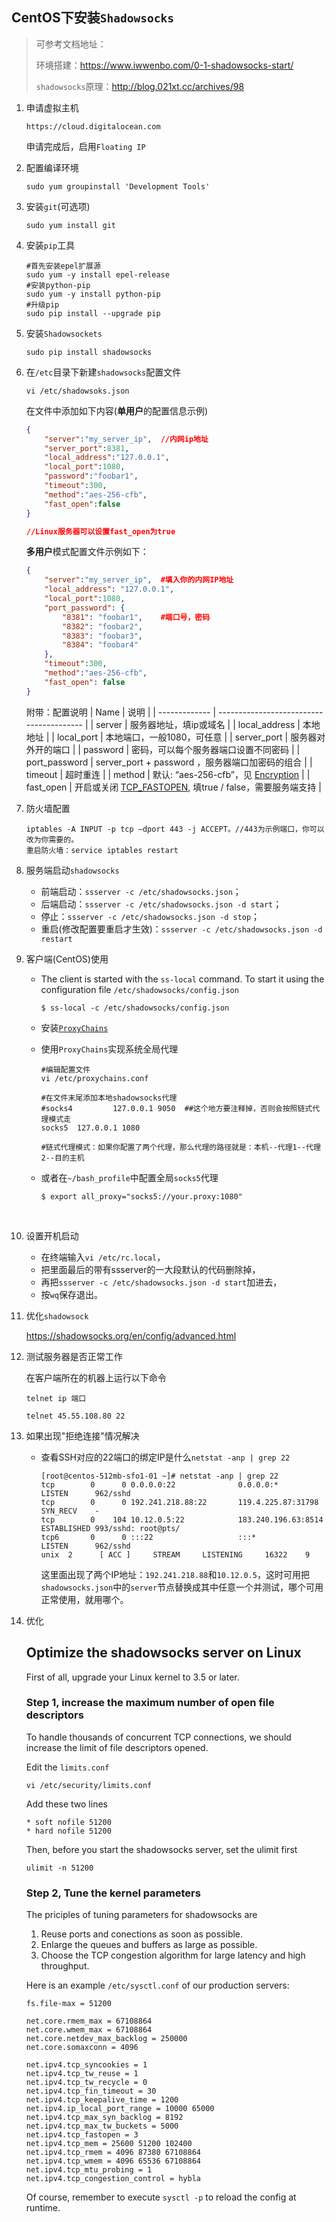 ## CentOS下安装`Shadowsocks`

> 可参考文档地址：
>
> 环境搭建：https://www.iwwenbo.com/0-1-shadowsocks-start/
>
> `shadowsocks`原理：http://blog.021xt.cc/archives/98

1. 申请虚拟主机

   `https://cloud.digitalocean.com`

   申请完成后，启用`Floating IP`

2. 配置编译环境

   ```shell
   sudo yum groupinstall 'Development Tools'
   ```

3. 安装`git`(可选项)

   ```shell
   sudo yum install git
   ```

4. 安装`pip`工具

   ```shell
   #首先安装epel扩展源
   sudo yum -y install epel-release
   #安装python-pip
   sudo yum -y install python-pip
   #升级pip
   sudo pip install --upgrade pip   
   ```

5. 安装`Shadowsockets`

   ```shell
   sudo pip install shadowsocks
   ```

6. 在`/etc`目录下新建`shadowsocks`配置文件

   ```shell
   vi /etc/shadowsoks.json
   ```

   在文件中添加如下内容(**单用户**的配置信息示例)

   ```json
   {
       "server":"my_server_ip",  //内网ip地址
       "server_port":8381,
       "local_address":"127.0.0.1",
       "local_port":1080,
       "password":"foobar1",
       "timeout":300,
       "method":"aes-256-cfb",
       "fast_open":false
   }

   //Linux服务器可以设置fast_open为true
   ```

   **多用户**模式配置文件示例如下：

   ```json
   {
       "server":"my_server_ip",  #填入你的内网IP地址
       "local_address": "127.0.0.1",
       "local_port":1080,
       "port_password": {
           "8381": "foobar1",    #端口号，密码
           "8382": "foobar2",
           "8383": "foobar3",
           "8384": "foobar4"
       },
       "timeout":300,
       "method":"aes-256-cfb",
       "fast_open": false
   }
   ```
   附带：配置说明
   | Name          | 说明                                       |
   | ------------- | ---------------------------------------- |
   | server        | 服务器地址，填ip或域名                             |
   | local_address | 本地地址                                     |
   | local_port    | 本地端口，一般1080，可任意                          |
   | server_port   | 服务器对外开的端口                                |
   | password      | 密码，可以每个服务器端口设置不同密码                       |
   | port_password | server_port + password ，服务器端口加密码的组合      |
   | timeout       | 超时重连                                     |
   | method        | 默认: “aes-256-cfb”，见 [Encryption](https://github.com/shadowsocks/shadowsocks/wiki/Encryption) |
   | fast_open     | 开启或关闭 [TCP_FASTOPEN](https://github.com/shadowsocks/shadowsocks/wiki/TCP-Fast-Open), 填true / false，需要服务端支持 |

7. 防火墙配置

   ```shell
   iptables -A INPUT -p tcp –dport 443 -j ACCEPT。//443为示例端口，你可以改为你需要的。
   重启防火墙：service iptables restart
   ```

8. 服务端启动`shadowsocks`

   - 前端启动：`ssserver -c /etc/shadowsocks.json`；
   - 后端启动：`ssserver -c /etc/shadowsocks.json -d start`；
   - 停止：`ssserver -c /etc/shadowsocks.json -d stop`；
   - 重启(修改配置要重启才生效)：`ssserver -c /etc/shadowsocks.json -d restart`

9. 客户端(CentOS)使用

     * The client is started with the `ss-local` command. To start it using the configuration file `/etc/shadowsocks/config.json`

       ```shell
       $ ss-local -c /etc/shadowsocks/config.json
       ```

     * 安装[`ProxyChains`](https://github.com/rofl0r/proxychains-ng)

     * 使用`ProxyChains`实现系统全局代理

       ```shell
       #编辑配置文件
       vi /etc/proxychains.conf

       #在文件末尾添加本地shadowsocks代理
       #socks4         127.0.0.1 9050  ##这个地方要注释掉，否则会按照链式代理模式走
       socks5  127.0.0.1 1080

       #链式代理模式：如果你配置了两个代理，那么代理的路径就是：本机--代理1--代理2--目的主机
       ```

     * 或者在`~/bash_profile`中配置全局`socks5`代理

       ```shell
       $ export all_proxy="socks5://your.proxy:1080"
       ```

       ​

10. 设置开机启动 

     - 在终端输入`vi /etc/rc.local`，
     - 把里面最后的带有ssserver的一大段默认的代码删除掉，
     - 再把`ssserver -c /etc/shadowsocks.json -d start`加进去，
     - 按`wq`保存退出。

11. 优化`shadowsock`

     https://shadowsocks.org/en/config/advanced.html

12. 测试服务器是否正常工作

     在客户端所在的机器上运行以下命令

     ```shell
     telnet ip 端口

     telnet 45.55.108.80 22
     ```

13. 如果出现"拒绝连接"情况解决

      + 查看SSH对应的22端口的绑定IP是什么`netstat -anp | grep 22`

        ```
        [root@centos-512mb-sfo1-01 ~]# netstat -anp | grep 22
        tcp        0      0 0.0.0.0:22              0.0.0.0:*               LISTEN      962/sshd            
        tcp        0      0 192.241.218.88:22       119.4.225.87:31798      SYN_RECV    -                   
        tcp        0    104 10.12.0.5:22            183.240.196.63:8514     ESTABLISHED 993/sshd: root@pts/ 
        tcp6       0      0 :::22                   :::*                    LISTEN      962/sshd            
        unix  2      [ ACC ]     STREAM     LISTENING     16322    9
        ```

        这里面出现了两个IP地址：`192.241.218.88`和`10.12.0.5`，这时可用把`shadowsocks.json`中的`server`节点替换成其中任意一个并测试，哪个可用正常使用，就用哪个。

14. 优化

      ## Optimize the shadowsocks server on Linux

      First of all, upgrade your Linux kernel to 3.5 or later.

      ### Step 1, increase the maximum number of open file descriptors

      To handle thousands of concurrent TCP connections, we should increase the limit of file descriptors opened.

      Edit the `limits.conf`

      ```
      vi /etc/security/limits.conf
      ```

      Add these two lines

      ```
      * soft nofile 51200
      * hard nofile 51200
      ```

      Then, before you start the shadowsocks server, set the ulimit first

      ```
      ulimit -n 51200
      ```

      ### Step 2, Tune the kernel parameters

      The priciples of tuning parameters for shadowsocks are

      1. Reuse ports and conections as soon as possible.
      2. Enlarge the queues and buffers as large as possible.
      3. Choose the TCP congestion algorithm for large latency and high throughput.

      Here is an example `/etc/sysctl.conf` of our production servers:

      ```
      fs.file-max = 51200

      net.core.rmem_max = 67108864
      net.core.wmem_max = 67108864
      net.core.netdev_max_backlog = 250000
      net.core.somaxconn = 4096

      net.ipv4.tcp_syncookies = 1
      net.ipv4.tcp_tw_reuse = 1
      net.ipv4.tcp_tw_recycle = 0
      net.ipv4.tcp_fin_timeout = 30
      net.ipv4.tcp_keepalive_time = 1200
      net.ipv4.ip_local_port_range = 10000 65000
      net.ipv4.tcp_max_syn_backlog = 8192
      net.ipv4.tcp_max_tw_buckets = 5000
      net.ipv4.tcp_fastopen = 3
      net.ipv4.tcp_mem = 25600 51200 102400
      net.ipv4.tcp_rmem = 4096 87380 67108864
      net.ipv4.tcp_wmem = 4096 65536 67108864
      net.ipv4.tcp_mtu_probing = 1
      net.ipv4.tcp_congestion_control = hybla
      ```

      Of course, remember to execute `sysctl -p` to reload the config at runtime.

